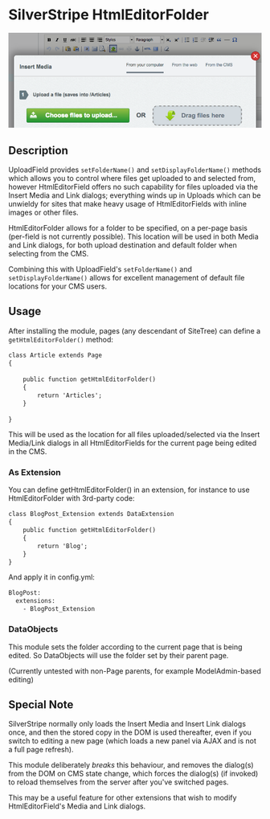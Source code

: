 # SilverStripe HtmlEditorFolder

![Screenshot](https://raw.githubusercontent.com/bcairns/silverstripe-htmleditorfolder/master/screenshot.png)

## Description

UploadField provides `setFolderName()` and `setDisplayFolderName()` methods which allows you to control where files get uploaded to and selected from, however HtmlEditorField offers no such capability for files uploaded via the Insert Media and Link dialogs; everything winds up in Uploads which can be unwieldy for sites that make heavy usage of HtmlEditorFields with inline images or other files.

HtmlEditorFolder allows for a folder to be specified, on a per-page basis (per-field is not currently possible).  This location will be used in both Media and Link dialogs, for both upload destination and default folder when selecting from the CMS. 

Combining this with UploadField's `setFolderName()` and `setDisplayFolderName()` allows for excellent management of default file locations for your CMS users.

## Usage

After installing the module, pages (any descendant of SiteTree) can define a `getHtmlEditorFolder()` method:

```
class Article extends Page
{

	public function getHtmlEditorFolder()
	{
		return 'Articles';
	}
	
}
```

This will be used as the location for all files uploaded/selected via the Insert Media/Link dialogs in all HtmlEditorFields for the current page being edited in the CMS.

### As Extension

You can define getHtmlEditorFolder() in an extension, for instance to use HtmlEditorFolder with 3rd-party code:

```
class BlogPost_Extension extends DataExtension
{
	public function getHtmlEditorFolder()
	{
		return 'Blog';
	}
}
```

And apply it in config.yml:

```
BlogPost:
  extensions:
    - BlogPost_Extension
```


### DataObjects

This module sets the folder according to the current page that is being edited.  So DataObjects will use the folder set by their parent page.

(Currently untested with non-Page parents, for example ModelAdmin-based editing)


## Special Note

SilverStripe normally only loads the Insert Media and Insert Link dialogs once, and then the stored copy in the DOM is used thereafter, even if you switch to editing a new page (which loads a new panel via AJAX and is not a full page refresh).

This module deliberately *breaks* this behaviour, and removes the dialog(s) from the DOM on CMS state change, which forces the dialog(s) (if invoked) to reload themselves from the server after you've switched pages.

This may be a useful feature for other extensions that wish to modify HtmlEditorField's Media and Link dialogs.